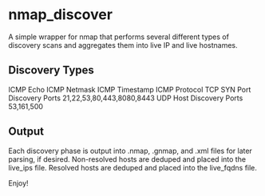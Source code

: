 # nmap_discover

A simple wrapper for nmap that performs several different types of discovery scans and aggregates them into live IP and live hostnames.

## Discovery Types

ICMP Echo
ICMP Netmask
ICMP Timestamp
ICMP Protocol
TCP SYN Port Discovery
	Ports 21,22,53,80,443,8080,8443
UDP Host Discovery
	Ports 53,161,500

## Output

Each discovery phase is output into .nmap, .gnmap, and .xml files for later parsing, if desired.
Non-resolved hosts are deduped and placed into the live_ips file.
Resolved hosts are deduped and placed into the live_fqdns file.

Enjoy!
